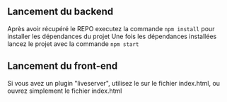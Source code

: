 ## Lancement du backend

Après avoir récupéré le REPO executez la commande `npm install` pour installer les dépendances du projet
Une fois les dépendances installées lancez le projet avec la commande `npm start`


## Lancement du front-end

Si vous avez un plugin "liveserver", utilisez le sur le fichier index.html, ou ouvrez simplement le fichier index.html

